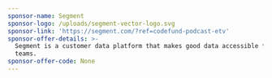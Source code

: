 ```yaml
---
sponsor-name: Segment
sponsor-logo: /uploads/segment-vector-logo.svg
sponsor-link: 'https://segment.com/?ref=codefund-podcast-etv'
sponsor-offer-details: >-
  Segment is a customer data platform that makes good data accessible for all
  teams.
sponsor-offer-code: None
---
```

